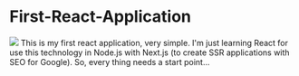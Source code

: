 # First-React-Application
![](https://ibb.co/FVZ4F4g)
This is my first react application, very simple. I'm just learning React for use this technology in Node.js with Next.js (to create SSR applications with SEO for Google). So, every thing needs a start point...
